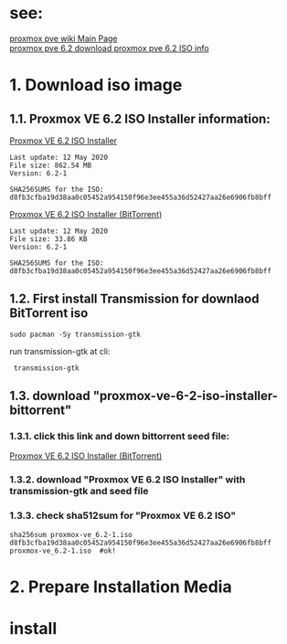 # see:
   [proxmox pve wiki Main Page](https://pve.proxmox.com/wiki/Main_Page)   
   [proxmox pve 6.2 download ](https://pve.proxmox.com/wiki/Downloads#Proxmox_Virtual_Environment_6.2_.28ISO_Image.29)
   [proxmox pve 6.2 ISO info](https://www.proxmox.com/en/downloads/item/proxmox-ve-6-2-iso-installer)
   
   
# 1. Download iso image
## 1.1. Proxmox VE 6.2 ISO Installer information: 
  [Proxmox VE 6.2 ISO Installer ](https://www.proxmox.com/en/downloads/item/proxmox-ve-6-2-iso-installer)
  
  
    Last update: 12 May 2020
    File size: 862.54 MB
    Version: 6.2-1

    SHA256SUMS for the ISO:
    d8fb3cfba19d38aa0c05452a954150f96e3ee455a36d52427aa26e6906fb8bff
    
  [Proxmox VE 6.2 ISO Installer (BitTorrent) ](https://www.proxmox.com/en/downloads/item/proxmox-ve-6-2-iso-installer-bittorrent)
    
    Last update: 12 May 2020
    File size: 33.86 KB
    Version: 6.2-1

    SHA256SUMS for the ISO:
    d8fb3cfba19d38aa0c05452a954150f96e3ee455a36d52427aa26e6906fb8bff
    
## 1.2. First install Transmission for downlaod BitTorrent iso
    sudo pacman -Sy transmission-gtk
   
   run transmission-gtk at cli:   
   
     transmission-gtk
   
## 1.3. download "proxmox-ve-6-2-iso-installer-bittorrent"
### 1.3.1. click this link and down bittorrent seed file:
   [Proxmox VE 6.2 ISO Installer (BitTorrent) ](https://www.proxmox.com/en/downloads/item/proxmox-ve-6-2-iso-installer-bittorrent)
   
### 1.3.2. download "Proxmox VE 6.2 ISO Installer" with transmission-gtk  and seed file
### 1.3.3. check sha512sum for  "Proxmox VE 6.2 ISO"
    sha256sum proxmox-ve_6.2-1.iso
    d8fb3cfba19d38aa0c05452a954150f96e3ee455a36d52427aa26e6906fb8bff  proxmox-ve_6.2-1.iso  #ok!
    
# 2.  Prepare Installation Media  

 
   
  
    
    
    
    
  
  

# install
